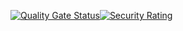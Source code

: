 [![Quality Gate Status](https://sonarcloud.io/api/project_badges/measure?project=testingorg-bogdan_WebAPI-from-guide&metric=alert_status)](https://sonarcloud.io/dashboard?id=testingorg-bogdan_WebAPI-from-guide)[![Security Rating](https://sonarcloud.io/api/project_badges/measure?project=testingorg-bogdan_WebAPI-from-guide&metric=security_rating)](https://sonarcloud.io/dashboard?id=testingorg-bogdan_WebAPI-from-guide)
